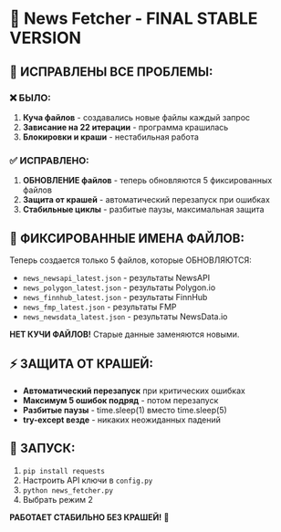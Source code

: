 # 🚀 News Fetcher - FINAL STABLE VERSION

## 🔧 ИСПРАВЛЕНЫ ВСЕ ПРОБЛЕМЫ:

### ❌ БЫЛО:
1. **Куча файлов** - создавались новые файлы каждый запрос
2. **Зависание на 22 итерации** - программа крашилась  
3. **Блокировки и краши** - нестабильная работа

### ✅ ИСПРАВЛЕНО:
1. **ОБНОВЛЕНИЕ файлов** - теперь обновляются 5 фиксированных файлов
2. **Защита от крашей** - автоматический перезапуск при ошибках  
3. **Стабильные циклы** - разбитые паузы, максимальная защита

## 📁 ФИКСИРОВАННЫЕ ИМЕНА ФАЙЛОВ:

Теперь создается только 5 файлов, которые ОБНОВЛЯЮТСЯ:
- `news_newsapi_latest.json` - результаты NewsAPI
- `news_polygon_latest.json` - результаты Polygon.io
- `news_finnhub_latest.json` - результаты FinnHub  
- `news_fmp_latest.json` - результаты FMP
- `news_newsdata_latest.json` - результаты NewsData.io

**НЕТ КУЧИ ФАЙЛОВ!** Старые данные заменяются новыми.

## ⚡ ЗАЩИТА ОТ КРАШЕЙ:

- **Автоматический перезапуск** при критических ошибках
- **Максимум 5 ошибок подряд** - потом перезапуск  
- **Разбитые паузы** - time.sleep(1) вместо time.sleep(5)
- **try-except везде** - никаких неожиданных падений

## 🚀 ЗАПУСК:

1. `pip install requests`
2. Настроить API ключи в `config.py`  
3. `python news_fetcher.py`
4. Выбрать режим 2

**РАБОТАЕТ СТАБИЛЬНО БЕЗ КРАШЕЙ!** 🚀
